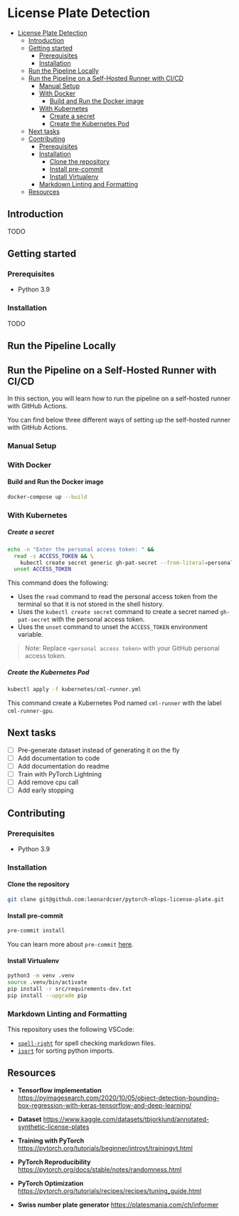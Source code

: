 # License Plate Detection

- [License Plate Detection](#license-plate-detection)
  - [Introduction](#introduction)
  - [Getting started](#getting-started)
    - [Prerequisites](#prerequisites)
    - [Installation](#installation)
  - [Run the Pipeline Locally](#run-the-pipeline-locally)
  - [Run the Pipeline on a Self-Hosted Runner with CI/CD](#run-the-pipeline-on-a-self-hosted-runner-with-cicd)
    - [Manual Setup](#manual-setup)
    - [With Docker](#with-docker)
      - [Build and Run the Docker image](#build-and-run-the-docker-image)
    - [With Kubernetes](#with-kubernetes)
        - [Create a secret](#create-a-secret)
        - [Create the Kubernetes Pod](#create-the-kubernetes-pod)
  - [Next tasks](#next-tasks)
  - [Contributing](#contributing)
    - [Prerequisites](#prerequisites-1)
    - [Installation](#installation-1)
      - [Clone the repository](#clone-the-repository)
      - [Install pre-commit](#install-pre-commit)
      - [Install Virtualenv](#install-virtualenv)
    - [Markdown Linting and Formatting](#markdown-linting-and-formatting)
  - [Resources](#resources)

## Introduction

TODO

## Getting started

### Prerequisites

- Python 3.9

### Installation

TODO

## Run the Pipeline Locally

## Run the Pipeline on a Self-Hosted Runner with CI/CD

In this section, you will learn how to run the pipeline on a self-hosted runner with GitHub Actions.

You can find below three different ways of setting up the self-hosted runner with GitHub Actions.

### Manual Setup

### With Docker

#### Build and Run the Docker image

```sh
docker-compose up --build
```

### With Kubernetes

##### Create a secret

```sh
echo -n "Enter the personal access token: " &&
  read -s ACCESS_TOKEN && \
    kubectl create secret generic gh-pat-secret --from-literal=personal_access_token=$ACCESS_TOKEN
  unset ACCESS_TOKEN
```

This command does the following:

- Uses the `read` command to read the personal access token from the terminal so that it is not stored in the shell history.
- Uses the `kubectl create secret` command to create a secret named `gh-pat-secret` with the personal access token.
- Uses the `unset` command to unset the `ACCESS_TOKEN` environment variable.

> Note: Replace `<personal access token>` with your GitHub personal access token.

##### Create the Kubernetes Pod

```sh
kubectl apply -f kubernetes/cml-runner.yml
```

This command create a Kubernetes Pod named `cml-runner` with the label `cml-runner-gpu`.

## Next tasks

- [ ] Pre-generate dataset instead of generating it on the fly
- [ ] Add documentation to code
- [ ] Add documentation do readme
- [ ] Train with PyTorch Lightning
- [ ] Add remove cpu call
- [ ] Add early stopping

## Contributing

### Prerequisites

- Python 3.9

### Installation

#### Clone the repository

```sh
git clone git@github.com:leonardcser/pytorch-mlops-license-plate.git
```

#### Install pre-commit

```sh
pre-commit install
```

You can learn more about `pre-commit` [here](https://pre-commit.com/).

#### Install Virtualenv

```sh
python3 -m venv .venv
source .venv/bin/activate
pip install -r src/requirements-dev.txt
pip install --upgrade pip
```

### Markdown Linting and Formatting

This repository uses the following VSCode:

- [`spell-right`](https://marketplace.visualstudio.com/items?itemName=ban.spellright) for spell checking markdown files.
- [`isort`](https://marketplace.visualstudio.com/items?itemName=ms-python.isort) for sorting python imports.

## Resources

- **Tensorflow implementation**
  https://pyimagesearch.com/2020/10/05/object-detection-bounding-box-regression-with-keras-tensorflow-and-deep-learning/

- **Dataset**
  https://www.kaggle.com/datasets/tbjorklund/annotated-synthetic-license-plates

- **Training with PyTorch**
  https://pytorch.org/tutorials/beginner/introyt/trainingyt.html

- **PyTorch Reproducibility**
  https://pytorch.org/docs/stable/notes/randomness.html

- **PyTorch Optimization**
  https://pytorch.org/tutorials/recipes/recipes/tuning_guide.html

- **Swiss number plate generator**
  https://platesmania.com/ch/informer
